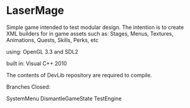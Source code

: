 # LaserMage
Simple game intended to test modular design.
The intention is to create XML builders for in game assets such as:
Stages, Menus, Textures, Animations, Quests, Skills, Perks, etc

using:
OpenGL 3.3 and SDL2

built in: 
Visual C++ 2010 

The contents of DevLib repository are required to compile.

Branches Closed:

SystemMenu
DismantleGameState
TestEngine






